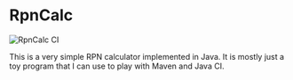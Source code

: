 # RpnCalc

![RpnCalc CI](https://github.com/AtomicMegaNerd/RpnCalc/workflows/RpnCalc%20CI/badge.svg)

This is a very simple RPN calculator implemented in Java.  It is mostly
just a toy program that I can use to play with Maven and Java CI.
